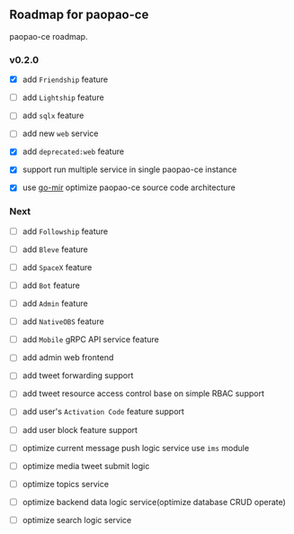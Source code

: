 ## Roadmap for paopao-ce
paopao-ce roadmap.

### v0.2.0
* [x] add `Friendship` feature
* [ ] add `Lightship` feature
* [ ] add `sqlx` feature
* [ ] add new `web` service
* [x] add `deprecated:web` feature
* [x] support run multiple service in single paopao-ce instance
* [x] use [go-mir](https://github.com/alimy/mir) optimize paopao-ce source code architecture


### Next
* [ ] add `Followship` feature
* [ ] add `Bleve` feature
* [ ] add `SpaceX` feature
* [ ] add `Bot` feature
* [ ] add `Admin` feature
* [ ] add `NativeOBS` feature
* [ ] add `Mobile` gRPC API service feature
* [ ] add admin web frontend
* [ ] add tweet forwarding support
* [ ] add tweet resource access control base on simple RBAC support
* [ ] add user's `Activation Code` feature support
* [ ] add user block feature support
* [ ] optimize current message push logic service use `ims` module 
* [ ] optimize media tweet submit logic
* [ ] optimize topics service
* [ ] optimize backend data logic service(optimize database CRUD operate)
* [ ] optimize search logic service

